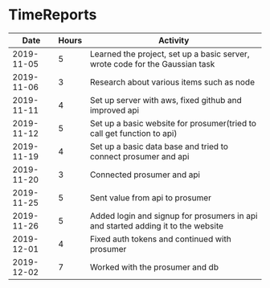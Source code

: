 # TimeReports

| Date  |      Hours    | Activity                                       |
| ----------- | ------- |------------------------------------------------
| 2019-11-05  | 5       | Learned the project, set up a basic server, wrote code for the Gaussian task                |
| 2019-11-06  | 3       | Research about various items such as node                |
| 2019-11-11  | 4       | Set up server with aws, fixed github and improved api    		|
| 2019-11-12  | 5    	| Set up a basic website for prosumer(tried to call get function to api)  		|
| 2019-11-19  | 4	    | Set up a basic data base and tried to connect prosumer and api  		|
| 2019-11-20  | 3	    | Connected prosumer and api  		|
| 2019-11-25  | 5	    | Sent value from api to prosumer  		|
| 2019-11-26  | 5	    | Added login and signup for prosumers in api and started adding it to the website  |
| 2019-12-01  | 4	    | Fixed auth tokens and continued with prosumer  |
| 2019-12-02  | 7	    | Worked with the prosumer and db  |